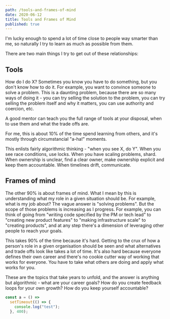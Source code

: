 ```yaml
---
path: /tools-and-frames-of-mind
date: 2020-06-12
title: Tools and Frames of Mind
published: true
---
```

I'm lucky enough to spend a lot of time close to people way smarter than me, so naturally I try to learn as much as possible from them.

There are two main things I try to get out of these relationships:

## Tools

How do I do X? Sometimes you know you have to do something, but you don't know how to do it. For example, you want to convince someone to solve a problem. This is a daunting problem, because there are so many ways of doing it - you can try selling the solution to the problem, you can try selling the problem itself and why it matters, you can use authority and coercion, etc.

A good mentor can teach you the full range of tools at your disposal, when to use them and what the trade offs are.

For me, this is about 10% of the time spend learning from others, and it's mostly through circumstancial "a-ha!" moments.

This enlists fairly algorithmic thinking - "when you see X, do Y". When you see race conditions, use locks. When you have scaling problems, shard. When ownership is unclear, find a clear owner, make ownership explicit and keep them accountable. When timelines drift, communicate.

## Frames of mind

The other 90% is about frames of mind. What I mean by this is understanding what my role in a given situation should be. For example, what is my job about? The vague answer is "solving problems". But the scope of those problems is increasing as I progress. For example, you can think of going from "writing code specified by the PM or tech lead" to "creating new product features" to "making infrastructure scale" to "creating products", and at any step there's a dimension of leveraging other people to reach your goals.

This takes 90% of the time because it's hard. Getting to the crux of how a person's role in a given organisation should be seen and what alternatives and trade offs look like takes a lot of time. It's also hard because everyone defines their own career and there's no cookie cutter way of working that works for everyone. You have to take what others are doing and apply what works for you.

These are the topics that take years to unfold, and the answer is anything but algorithmic - what are your career goals? How do you create feedback loops for your own growth? How do you keep yourself accountable?

```javascript
const a = () =>
  setTimeout(() => {
    console.log("test");
  }, 400);
```